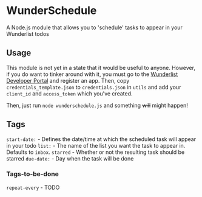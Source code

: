 # WunderSchedule
A Node.js module that allows you to 'schedule' tasks to appear in your Wunderlist todos

## Usage
This module is not yet in a state that it would be useful to anyone.
However, if you do want to tinker around with it, you must go to the [Wunderlist Developer Portal](https://developer.wunderlist.com/apps) and register an app.
Then, copy `credentials_template.json` to `credentials.json` in `utils` and add your `client_id` and `access_token` which you've created.

Then, just run `node wunderschedule.js` and something ~~will~~ might happen!

## Tags
`start-date:` - Defines the date/time at which the scheduled task will appear in your todo
`list:` - The name of the list you want the task to appear in. Defaults to `inbox`.
`starred` - Whether or not the resulting task should be starred
`due-date:` - Day when the task will be done

### Tags-to-be-done
`repeat-every` - TODO